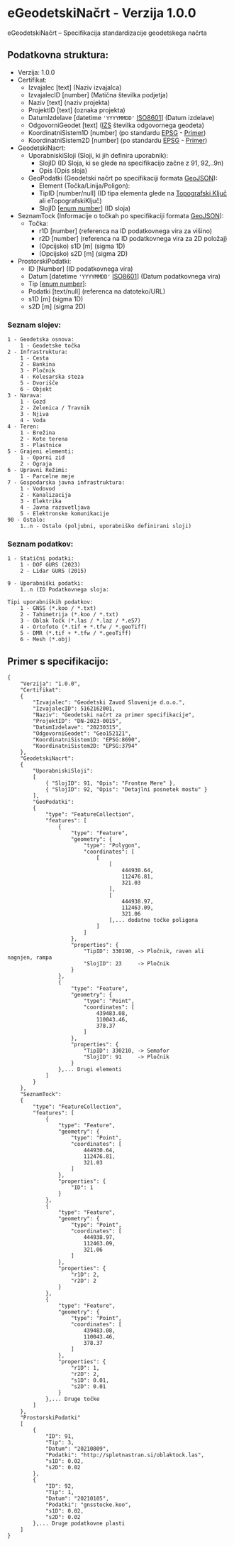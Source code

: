 
#  eGeodetskiNačrt - Verzija 1.0.0

eGeodetskiNačrt – Specifikacija standardizacije geodetskega načrta

## Podatkovna struktura:

- Verzija: 1.0.0
- Certifikat:
	- Izvajalec [text] (Naziv izvajalca)
	- IzvajalecID [number] (Matična številka podjetja)
	- Naziv [text] (naziv projekta)
	- ProjektID [text] (oznaka projekta)
	- DatumIzdelave [datetime `'YYYYMMDD'` [ISO8601](https://en.wikipedia.org/wiki/ISO_8601)] (Datum izdelave)
	- OdgovorniGeodet [text] ([IZS](https://www.izs.si/imenik/pooblasceni-inzenirji/) številka odgovornega geodeta)
	- KoordinatniSistem1D [number] (po standardu [EPSG](https://epsg.io/) - [Primer](https://www.e-prostor.gov.si/podrocja/drzavni-topografski-sistem/drugo/razno/epsg-kode-za-slovenijo/?acitem=1392-1393))
	- KoordinatniSistem2D [number] (po standardu [EPSG](https://epsg.io/) - [Primer](https://www.e-prostor.gov.si/podrocja/drzavni-topografski-sistem/drugo/razno/epsg-kode-za-slovenijo/?acitem=1392-1393))
- GeodetskiNacrt:
	- UporabniskiSloji (Sloji, ki jih definira uporabnik):
		- SlojID (ID Sloja, ki se glede na specifikacijo začne z 91, 92,..9n)
		- Opis (Opis sloja)
	- GeoPodatki (Geodetski načrt po specifikaciji formata [GeoJSON](https://geojson.org/)):
		- Element (Točka/Linija/Poligon):
		- TipID [number/null] (ID tipa elementa glede na [Topografski Ključ](http://fgg-web.fgg.uni-lj.si/~/mkuhar/Pouk/DetIzmera/Topografski_kljuc_maj_2006.pdf) ali eTopografskiKljuč)
		- SlojID [[enum number](#Seznam-slojev)] (ID sloja)
- SeznamTock (Informacije o točkah po specifikaciji formata [GeoJSON](https://geojson.org/)):
	- Točka:
		- r1D [number] (referenca na ID podatkovnega vira za višino)
		- r2D [number] (referenca na ID podatkovnega vira za 2D položaj)
		- (Opcijsko) s1D [m] (sigma 1D)
		- (Opcijsko) s2D [m] (sigma 2D)
- ProstorskiPodatki:
	- ID [Number] (ID podatkovnega vira)
	- Datum [datetime `'YYYYMMDD'` [ISO8601](https://en.wikipedia.org/wiki/ISO_8601)] (Datum podatkovnega vira)
	- Tip [[enum number](#Seznam-podatkov)]:
	- Podatki [text/null] (referenca na datoteko/URL)
	- s1D [m] (sigma 1D)
	- s2D [m] (sigma 2D)


### Seznam slojev:

	1 - Geodetska osnova:
		1 - Geodetske točka
	2 - Infrastruktura:
		1 - Cesta
		2 - Bankina
		3 - Pločnik
		4 - Kolesarska steza
		5 - Dvorišče
		6 - Objekt	
	3 - Narava:
		1 - Gozd
		2 - Zelenica / Travnik
		3 - Njiva
		4 - Voda
	4 - Teren:
		1 - Brežina
		2 - Kote terena
		3 - Plastnice
	5 - Grajeni elementi:
		1 - Oporni zid
		2 - Ograja
	6 - Upravni Režimi:
		1 - Parcelne meje
	7 - Gospodarska javna infrastruktura:
		1 - Vodovod
		2 - Kanalizacija
		3 - Elektrika
		4 - Javna razsvetljava
		5 - Elektronske komunikacije
	90 - Ostalo:
		1..n - Ostalo (poljubni, uporabniško definirani sloji)
		

### Seznam podatkov:

	1 - Statični podatki:
		1 - DOF GURS (2023)
		2 - Lidar GURS (2015)
		
	9 - Uporabniški podatki:
		1..n (ID Podatkovnega sloja:
	
	Tipi uporabniških podatkov:
		1 - GNSS (*.koo / *.txt)
		2 - Tahimetrija (*.koo / *.txt)
		3 - Oblak Točk (*.las / *.laz / *.e57)
		4 - Ortofoto (*.tif + *.tfw / *.geoTiff)
		5 - DMR (*.tif + *.tfw / *.geoTiff)
		6 - Mesh (*.obj)

## Primer s specifikacijo:

	{
		"Verzija": "1.0.0",
		"Certifikat":
		{
			"Izvajalec": "Geodetski Zavod Slovenije d.o.o.",
			"IzvajalecID": 5162162001,
			"Naziv": "Geodetski načrt za primer specifikacije",
			"ProjektID": "DN-2023-0015",
			"DatumIzdelave": "20230315",
			"OdgovorniGeodet": "Geo152121",
			"KoordinatniSistem1D: "EPSG:8690",
			"KoordinatniSistem2D: "EPSG:3794"
		},
		"GeodetskiNacrt":
		{
			"UporabniskiSloji":
			[
				{ "SlojID": 91, "Opis": "Frontne Mere" },
				{ "SlojID": 92, "Opis": "Detajlni posnetek mostu" }
			],
			"GeoPodatki":
			{
				"type": "FeatureCollection",
				"features": [
					{
						"type": "Feature",
						"geometry": {
							"type": "Polygon",
							"coordinates": [
								[
									[
										444930.64,
										112476.81,
										321.03
									],
									[
										444938.97,
										112463.09,
										321.06
									],... dodatne točke poligona
								]
							]
						},	
						"properties": {
							"TipID": 330190, -> Pločnik, raven ali nagnjen, rampa
							"SlojID": 23     -> Pločnik
						}
					},
					{
						"type": "Feature",
						"geometry": {
							"type": "Point",
							"coordinates": [
								439483.08,
								110043.46,
								378.37
							]
						},	
						"properties": {
							"TipID": 330210, -> Semafor
							"SlojID": 91     -> Pločnik
						}
					},... Drugi elementi
				]
			}
		},
		"SeznamTock":
		{
			"type": "FeatureCollection",
			"features": [
				{
					"type": "Feature",
					"geometry": {
						"type": "Point",
						"coordinates": [
							444930.64,
							112476.81,
							321.03
						]
					},	
					"properties": {
						"ID": 1
					}
				},
				{
					"type": "Feature",
					"geometry": {
						"type": "Point",
						"coordinates": [
							444938.97,
							112463.09,
							321.06
						]
					},	
					"properties": {
						"r1D": 2,
						"r2D": 2
					}
				},
				{
					"type": "Feature",
					"geometry": {
						"type": "Point",
						"coordinates": [
							439483.08,
							110043.46,
							378.37
						]
					},	
					"properties": {
						"r1D": 1,
						"r2D": 2,
						"s1D": 0.01,
						"s2D": 0.01
					}
				},... Druge točke
			]
		},
		"ProstorskiPodatki"
		[
			{
				"ID": 91,
				"Tip": 3,
				"Datum": "20210809",
				"Podatki": "http://spletnastran.si/oblaktock.las",
				"s1D": 0.02,
				"s2D": 0.02
			},
			{
				"ID": 92,
				"Tip": 1,
				"Datum": "20210105",
				"Podatki": "gnsstocke.koo",
				"s1D": 0.02,
				"s2D": 0.02
			},... Druge podatkovne plasti
		]
	}

